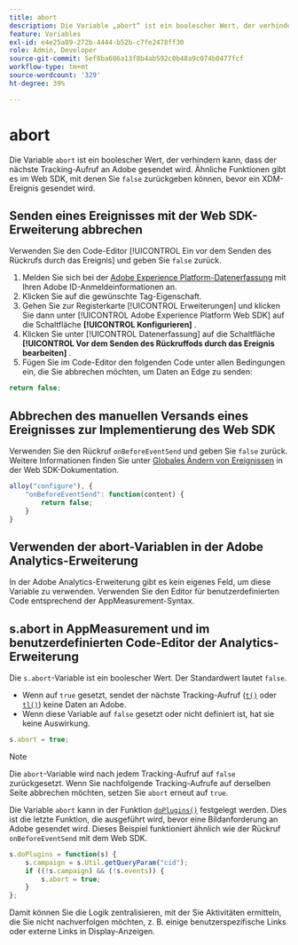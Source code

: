 ```yaml
---
title: abort
description: Die Variable „abort“ ist ein boolescher Wert, der verhindert, dass ein Treffer an die Adobe-Datenerfassungs-Server gesendet wird.
feature: Variables
exl-id: e4e25a89-272b-4444-b52b-c7fe2478ff30
role: Admin, Developer
source-git-commit: 5ef8ba686a13f8b4ab592c0b48a9c074b0477fcf
workflow-type: tm+mt
source-wordcount: '329'
ht-degree: 39%

---
```


# abort

Die Variable `abort` ist ein boolescher Wert, der verhindern kann, dass der nächste Tracking-Aufruf an Adobe gesendet wird. Ähnliche Funktionen gibt es im Web SDK, mit denen Sie `false` zurückgeben können, bevor ein XDM-Ereignis gesendet wird.

## Senden eines Ereignisses mit der Web SDK-Erweiterung abbrechen

Verwenden Sie den Code-Editor [!UICONTROL Ein vor dem Senden des Rückrufs durch das Ereignis] und geben Sie `false` zurück.

1. Melden Sie sich bei der [Adobe Experience Platform-Datenerfassung](https://experience.adobe.com/data-collection) mit Ihren Adobe ID-Anmeldeinformationen an.
1. Klicken Sie auf die gewünschte Tag-Eigenschaft.
1. Gehen Sie zur Registerkarte [!UICONTROL Erweiterungen] und klicken Sie dann unter [!UICONTROL Adobe Experience Platform Web SDK] auf die Schaltfläche **[!UICONTROL Konfigurieren]** .
1. Klicken Sie unter [!UICONTROL Datenerfassung] auf die Schaltfläche **[!UICONTROL Vor dem Senden des Rückruffods durch das Ereignis bearbeiten]** .
1. Fügen Sie im Code-Editor den folgenden Code unter allen Bedingungen ein, die Sie abbrechen möchten, um Daten an Edge zu senden:

```js
return false;
```

## Abbrechen des manuellen Versands eines Ereignisses zur Implementierung des Web SDK

Verwenden Sie den Rückruf `onBeforeEventSend` und geben Sie `false` zurück. Weitere Informationen finden Sie unter [Globales Ändern von Ereignissen](https://experienceleague.adobe.com/docs/experience-platform/edge/fundamentals/tracking-events.html#modifying-events-globally) in der Web SDK-Dokumentation.

```js
alloy("configure"), {
    "onBeforeEventSend": function(content) {
        return false;
    }
}
```

## Verwenden der abort-Variablen in der Adobe Analytics-Erweiterung

In der Adobe Analytics-Erweiterung gibt es kein eigenes Feld, um diese Variable zu verwenden. Verwenden Sie den Editor für benutzerdefinierten Code entsprechend der AppMeasurement-Syntax.

## s.abort in AppMeasurement und im benutzerdefinierten Code-Editor der Analytics-Erweiterung

Die `s.abort`-Variable ist ein boolescher Wert. Der Standardwert lautet `false`.

* Wenn auf `true` gesetzt, sendet der nächste Tracking-Aufruf ([`t()`](../functions/t-method.md) oder [`tl()`](../functions/tl-method.md)) keine Daten an Adobe.
* Wenn diese Variable auf `false` gesetzt oder nicht definiert ist, hat sie keine Auswirkung.

```js
s.abort = true;
```

>[!NOTE]
>
>Die `abort`-Variable wird nach jedem Tracking-Aufruf auf `false` zurückgesetzt. Wenn Sie nachfolgende Tracking-Aufrufe auf derselben Seite abbrechen möchten, setzen Sie `abort` erneut auf `true`.

Die Variable `abort` kann in der Funktion [`doPlugins()`](../functions/doplugins.md) festgelegt werden. Dies ist die letzte Funktion, die ausgeführt wird, bevor eine Bildanforderung an Adobe gesendet wird. Dieses Beispiel funktioniert ähnlich wie der Rückruf `onBeforeEventSend` mit dem Web SDK.

```js
s.doPlugins = function(s) {
    s.campaign = s.Util.getQueryParam("cid");
    if ((!s.campaign) && (!s.events)) {
        s.abort = true;
    }
};
```

Damit können Sie die Logik zentralisieren, mit der Sie Aktivitäten ermitteln, die Sie nicht nachverfolgen möchten, z. B. einige benutzerspezifische Links oder externe Links in Display-Anzeigen.
